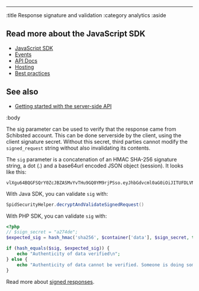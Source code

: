 --------------------------------------------------------------------------------
:title Response signature and validation
:category analytics
:aside

## Read more about the JavaScript SDK

- [JavaScript SDK](/sdks/javascript/)
- [Events](/sdks/js-2x/events/)
- [API Docs](/sdks/js-2x/api-docs/)
- [Hosting](/sdks/js-2x/hosting/)
- [Best practices](/sdks/js-2x/best-practices/)

## See also

- [Getting started with the server-side API](/getting-started/)

:body

The sig parameter can be used to verify that the response came from Schibsted account. This
can be done serverside by the client, using the client signature secret. Without
this secret, third parties cannot modify the `signed_request` string without
also invalidating its contents.

The `sig` parameter is a concatenation of an HMAC SHA-256 signature string, a dot
(.) and a base64url encoded JSON object (session). It looks like this:

```text
vlXgu64BQGFSQrY0ZcJBZASMvYvTHu9GQ0YM9rjPSso.eyJhbGdvcml0aG0iOiJITUFDLVNIQTI1NiIsIjAiOiJwYXlsb2FkIn0
```

With Java SDK, you can validate `sig` with:

```java
SpidSecurityHelper.decryptAndValidateSignedRequest()
```

With PHP SDK, you can validate `sig` with:

```php
<?php
// $sign_secret = "a274de";
$expected_sig = hash_hmac('sha256', $container['data'], $sign_secret, true);

if (hash_equals($sig, $expected_sig)) {
    echo "Authenticity of data verified\n";
} else {
    echo "Authenticity of data cannot be verified. Someone is doing something naughty!\n";
}
```

Read more about [signed responses](/endpoints/#signed-responses).

